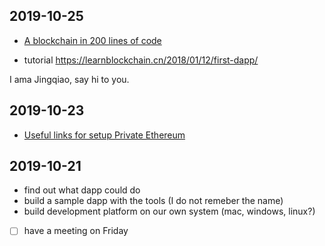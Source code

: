 ## 2019-10-25

- [A blockchain in 200 lines of code](https://medium.com/@lhartikk/a-blockchain-in-200-lines-of-code-963cc1cc0e54)

- tutorial https://learnblockchain.cn/2018/01/12/first-dapp/

I ama Jingqiao, say hi to you.

## 2019-10-23

- [Useful links for setup Private Ethereum](https://medium.com/@yashwanthvenati/setup-private-ethereum-blockchain-network-with-multiple-nodes-in-5-mins-708ab89b1966)

## 2019-10-21

- find out what dapp could do
- build a sample dapp with the tools (I do not remeber the name)
- build development platform on our own system (mac, windows, linux?)

- [ ] have a meeting on Friday
